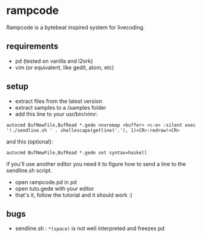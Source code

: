 # rampcode
Rampcode is a bytebeat inspired system for livecoding.

## requirements
- pd (tested on vanilla and l2ork)
- vim (or equivalent, like gedit, atom, etc)

## setup
- extract files from the latest version
- extract samples to a /samples folder
- add this line to your usr/bin/vimr:

`autocmd BufNewFile,BufRead *.gede nnoremap <buffer> <c-e> :silent exec '!./sendline.sh ' . shellescape(getline('.'), 1)<CR>:redraw!<CR>`

and this (optional):

`autocmd BufNewFile,BufRead *.gede set syntax=haskell`

if you'll use another editor you need it to figure how to send a line to the sendline.sh script.

- open rampcode.pd in pd
- open tuto.gede with your editor
- that's it, follow the tutorial and it should work :)

## bugs
- sendline.sh : `*(space)` is not well interpreted and freezes pd
